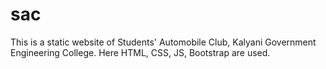 # sac

This is a static website of Students' Automobile Club, Kalyani Government Engineering College.
Here HTML, CSS, JS, Bootstrap are used.
